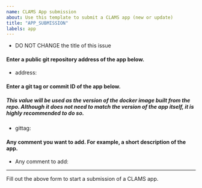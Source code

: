 ```yaml
---
name: CLAMS App submission 
about: Use this template to submit a CLAMS app (new or update)
title: "APP_SUBMISSION"
labels: app
---
```

* DO NOT CHANGE the title of this issue

#### Enter a public git repository address of the app below.
* address: 
#### Enter a git tag or commit ID of the app below.
##### This value will be used as the version of the docker image built from the repo. Although it does not need to match the version of the app itself, it is highly recommended to do so. 
* gittag: 
#### Any comment you want to add. For example, a short description of the app. 
* Any comment to add: 


---
Fill out the above form to start a submission of a CLAMS app. 
